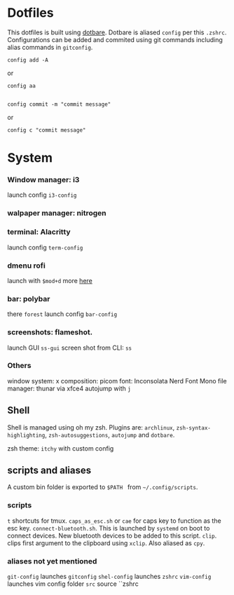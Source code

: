 # Dotfiles

This dotfiles is built using [dotbare](https://github.com/kazhala/dotbare). Dotbare is aliased `config` per this `.zshrc`. Configurations can be added and commited using git commands including alias commands in `gitconfig`.


    config add -A

or

    config aa


    config commit -m "commit message"

or

    config c "commit message"


# System

### Window manager: i3

launch config `i3-config`

### walpaper manager: nitrogen

### terminal: Alacritty

launch config `term-config`

### dmenu rofi

launch with `$mod+d`
more [here](https://github.com/davatorium/rofi)

### bar: polybar

there  `forest` 
launch config `bar-config`

### screenshots: flameshot.

launch GUI `ss-gui`
screen shot from CLI: `ss`

### Others

window system: x
composition: picom
font: Inconsolata Nerd Font Mono 
file manager: thunar via xfce4
autojump with `j`

## Shell

Shell is managed using oh my zsh. Plugins are: `archlinux`, `zsh-syntax-highlighting`, `zsh-autosuggestions`, `autojump` and `dotbare`.

zsh theme: `itchy` with custom config

## scripts and aliases

A custom bin folder is exported to `$PATH ` from `~/.config/scripts`.

### scripts

`t` shortcuts for tmux.
`caps_as_esc.sh` or `cae` for caps key to function as the esc key.
`connect-bluetooth.sh`. This is launched by `systemd` on boot to connect devices. New bluetooth devices to be added to this script. 
`clip`. clips first argument to the clipboard using `xclip`. Also aliased as `cpy`.

### aliases not yet mentioned

`git-config` launches `gitconfig`
`shel-config` launches `zshrc`
`vim-config` launches vim config folder
`src` source ``zshrc




